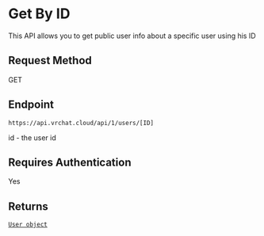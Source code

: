 # Get By ID

This API allows you to get public user info about a specific user using his ID

## Request Method
GET

## Endpoint
    https://api.vrchat.cloud/api/1/users/[ID]

id - the user id

## Requires Authentication
Yes


## Returns

[`User object`](../API%20Objects/User.md)
